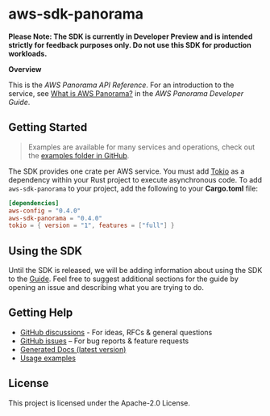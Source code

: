 # aws-sdk-panorama

**Please Note: The SDK is currently in Developer Preview and is intended strictly for
feedback purposes only. Do not use this SDK for production workloads.**

__Overview__

This is the _AWS Panorama API Reference_. For an introduction to the service, see [What is AWS Panorama?](https://docs.aws.amazon.com/panorama/latest/dev/panorama-welcome.html) in the _AWS Panorama Developer Guide_.

## Getting Started

> Examples are available for many services and operations, check out the
> [examples folder in GitHub](https://github.com/awslabs/aws-sdk-rust/tree/main/examples).

The SDK provides one crate per AWS service. You must add [Tokio](https://crates.io/crates/tokio)
as a dependency within your Rust project to execute asynchronous code. To add `aws-sdk-panorama` to
your project, add the following to your **Cargo.toml** file:

```toml
[dependencies]
aws-config = "0.4.0"
aws-sdk-panorama = "0.4.0"
tokio = { version = "1", features = ["full"] }
```

## Using the SDK

Until the SDK is released, we will be adding information about using the SDK to the
[Guide](https://github.com/awslabs/aws-sdk-rust/blob/main/Guide.md). Feel free to suggest
additional sections for the guide by opening an issue and describing what you are trying to do.

## Getting Help

* [GitHub discussions](https://github.com/awslabs/aws-sdk-rust/discussions) - For ideas, RFCs & general questions
* [GitHub issues](https://github.com/awslabs/aws-sdk-rust/issues/new/choose) – For bug reports & feature requests
* [Generated Docs (latest version)](https://awslabs.github.io/aws-sdk-rust/)
* [Usage examples](https://github.com/awslabs/aws-sdk-rust/tree/main/examples)

## License

This project is licensed under the Apache-2.0 License.


